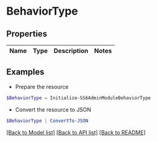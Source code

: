 # BehaviorType
## Properties

Name | Type | Description | Notes
------------ | ------------- | ------------- | -------------

## Examples

- Prepare the resource
```powershell
$BehaviorType = Initialize-SS6AdminModuleBehaviorType 
```

- Convert the resource to JSON
```powershell
$BehaviorType | ConvertTo-JSON
```

[[Back to Model list]](../README.md#documentation-for-models) [[Back to API list]](../README.md#documentation-for-api-endpoints) [[Back to README]](../README.md)

